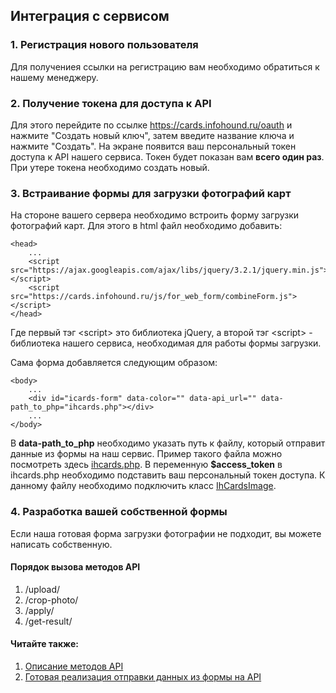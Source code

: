 ## Интеграция с сервисом

### 1. Регистрация нового пользователя
Для получениея ссылки на регистрацию вам необходимо обратиться к нашему менеджеру.

### 2. Получение токена для доступа к API
Для этого перейдите по ссылке https://cards.infohound.ru/oauth и нажмите "Создать новый ключ", затем введите название ключа и нажмите "Создать". На экране появится ваш персональный токен доступа к API нашего сервиса. Токен будет показан вам **всего один раз**. При утере токена необходимо создать новый.

### 3. Встраивание формы для загрузки фотографий карт
На стороне вашего сервера необходимо встроить форму загрузки фотографий карт. Для этого в html файл необходимо добавить:
```
<head>
    ...
    <script src="https://ajax.googleapis.com/ajax/libs/jquery/3.2.1/jquery.min.js"></script>
    <script src="https://cards.infohound.ru/js/for_web_form/combineForm.js"></script>
</head>

```
Где первый тэг \<script\> это библиотека jQuery, а второй тэг \<script\> - библиотека нашего сервиса, необходимая для работы формы загрузки.

Сама форма добавляется следующим образом:
```
<body>
    ...
    <div id="icards-form" data-color="" data-api_url="" data-path_to_php="ihcards.php"></div>
    ...
</body>
```
В **data-path_to_php** необходимо указать путь к файлу, который отправит данные из формы на наш сервис. Пример такого файла можно посмотреть здесь [ihcards.php](https://github.com/infohoundru/cards-php-sdk/blob/master/examples/ihcards.php).
В переменную **$access_token** в ihcards.php необходимо подставить ваш персональный токен доступа. К данному файлу необходимо подключить класс [IhCardsImage](https://github.com/infohoundru/cards-php-sdk/blob/master/src/IhCardsImage.php).

### 4. Разработка вашей собственной формы
Если наша готовая форма загрузки фотографии не подходит, вы можете написать собственную.

#### Порядок вызова методов API
1. /upload/
2. /crop-photo/
3. /apply/
4. /get-result/

#### Читайте также:
1. [Описание методов API](https://github.com/infohoundru/cards-php-sdk/blob/master/docs/api_methods.md)
2. [Готовая реализация отправки данных из формы на API](https://cards.infohound.ru/js/for_web_form/combineForm.js)
